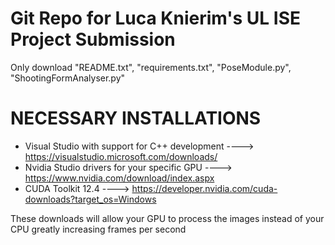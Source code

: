 # Git Repo for Luca Knierim's UL ISE Project Submission
Only download "README.txt", "requirements.txt", "PoseModule.py", "ShootingFormAnalyser.py"



 # NECESSARY INSTALLATIONS

  - Visual Studio with support for C++ development  ----> https://visualstudio.microsoft.com/downloads/
  - Nvidia Studio drivers for your specific GPU  ----> https://www.nvidia.com/download/index.aspx
  - CUDA Toolkit 12.4  ----> https://developer.nvidia.com/cuda-downloads?target_os=Windows

These downloads will allow your GPU to process the images instead of your CPU greatly increasing frames per second
